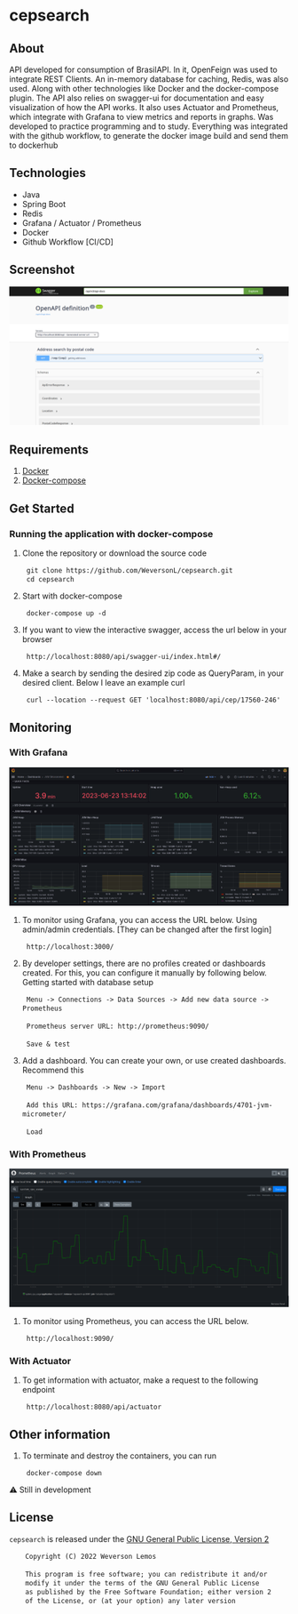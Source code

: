# cepsearch

## About

API developed for consumption of BrasilAPI. In it, OpenFeign was used to integrate REST Clients. An in-memory database
for caching, Redis, was also used. Along with other technologies like Docker and the docker-compose plugin. The API also
relies on swagger-ui for documentation and easy visualization of how the API works. It also uses Actuator and
Prometheus, which integrate with Grafana to view metrics and reports in graphs. Was
developed to practice programming and to study. Everything was integrated with the github workflow, to generate the docker image build and send them to dockerhub

## Technologies

- Java
- Spring Boot
- Redis
- Grafana / Actuator / Prometheus
- Docker
- Github Workflow [CI/CD]

## Screenshot

![swagger_screenshot](assets/swagger-ui.png)

## Requirements

1. [Docker](https://docs.docker.com/engine/install/)
2. [Docker-compose](https://docs.docker.com/compose/)

## Get Started

### Running the application with docker-compose

1. Clone the repository or download the source code

        git clone https://github.com/WeversonL/cepsearch.git
        cd cepsearch

2. Start with docker-compose

        docker-compose up -d

3. If you want to view the interactive swagger, access the url below in your browser

        http://localhost:8080/api/swagger-ui/index.html#/

4. Make a search by sending the desired zip code as QueryParam, in your desired client. Below I leave an example curl

        curl --location --request GET 'localhost:8080/api/cep/17560-246'

## Monitoring

### With Grafana

![graphana_screenshot](assets/grafana-dashboard.png)

1. To monitor using Grafana, you can access the URL below. Using admin/admin
   credentials. [They can be changed after the first login]

        http://localhost:3000/

2. By developer settings, there are no profiles created or dashboards created. For this, you can configure it manually
   by following below. Getting started with database setup

        Menu -> Connections -> Data Sources -> Add new data source -> Prometheus

        Prometheus server URL: http://prometheus:9090/

        Save & test

3. Add a dashboard. You can create your own, or use created dashboards. Recommend this

        Menu -> Dashboards -> New -> Import

        Add this URL: https://grafana.com/grafana/dashboards/4701-jvm-micrometer/

        Load

### With Prometheus

![prometheus_screenshot](assets/prometheus.png)

1. To monitor using Prometheus, you can access the URL below.

        http://localhost:9090/

### With Actuator

1. To get information with actuator, make a request to the following endpoint

        http://localhost:8080/api/actuator

## Other information

1. To terminate and destroy the containers, you can run

        docker-compose down

⚠️ Still in development

## License

`cepsearch` is released under the [GNU General Public License, Version 2](LICENSE)

        Copyright (C) 2022 Weverson Lemos

        This program is free software; you can redistribute it and/or
        modify it under the terms of the GNU General Public License
        as published by the Free Software Foundation; either version 2
        of the License, or (at your option) any later version
